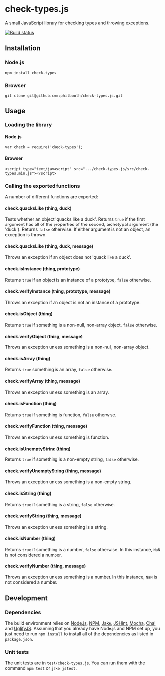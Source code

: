 # check-types.js

A small JavaScript library for checking types and throwing exceptions.

[![Build status][ci-image]][ci-status]

## Installation

### Node.js

```
npm install check-types
```

### Browser

```
git clone git@github.com:philbooth/check-types.js.git
```

## Usage

### Loading the library

#### Node.js

```
var check = require('check-types');
```

#### Browser

```
<script type="text/javascript" src=".../check-types.js/src/check-types.min.js"></script>
```

### Calling the exported functions

A number of different functions are exported:

#### check.quacksLike (thing, duck)

Tests whether an object 'quacks like a duck'.
Returns `true`
if the first argument has all of the properties
of the second, archetypal argument (the 'duck').
Returns `false` otherwise.
If either argument is not an object,
an exception is thrown.

#### check.quacksLike (thing, duck, message)

Throws an exception
if an object does not 'quack like a duck'.

#### check.isInstance (thing, prototype)

Returns `true` if an object is an instance of a prototype,
`false` otherwise.

#### check.verifyInstance (thing, prototype, message)

Throws an exception if an object is not an instance of a prototype.

#### check.isObject (thing)

Returns `true` if something is a non-null, non-array object,
`false` otherwise.

#### check.verifyObject (thing, message)

Throws an exception unless something is a non-null, non-array object.

#### check.isArray (thing)

Returns `true` something is an array,
`false` otherwise.

#### check.verifyArray (thing, message)

Throws an exception unless something is an array.

#### check.isFunction (thing)

Returns `true` if something is function,
`false` otherwise.

#### check.verifyFunction (thing, message)

Throws an exception unless something is function.

#### check.isUnemptyString (thing)

Returns `true` if something is a non-empty string,
`false` otherwise.

#### check.verifyUnemptyString (thing, message)

Throws an exception unless something is a non-empty string.

#### check.isString (thing)

Returns `true` if something is a string,
`false` otherwise.

#### check.verifyString (thing, message)

Throws an exception unless something is a string.

#### check.isNumber (thing)

Returns `true` if something is a number,
`false` otherwise.
In this instance, `NaN` is not considered a number.

#### check.verifyNumber (thing, message)

Throws an exception unless something is a number.
In this instance, `NaN` is not considered a number.

## Development

### Dependencies

The build environment relies on
[Node.js][node],
[NPM],
[Jake],
[JSHint],
[Mocha],
[Chai] and
[UglifyJS].
Assuming that you already have Node.js and NPM set up,
you just need to run `npm install` to
install all of the dependencies as listed in `package.json`.

### Unit tests

The unit tests are in `test/check-types.js`.
You can run them with the command `npm test` or `jake jstest`.

[ci-image]: https://secure.travis-ci.org/philbooth/check-types.js.png?branch=master
[ci-status]: http://travis-ci.org/#!/philbooth/check-types.js
[node]: http://nodejs.org/
[npm]: https://npmjs.org/
[jake]: https://github.com/mde/jake
[jshint]: https://github.com/jshint/node-jshint
[mocha]: http://visionmedia.github.com/mocha
[chai]: http://chaijs.com/
[uglifyjs]: https://github.com/mishoo/UglifyJS

